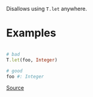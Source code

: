 
Disallows using `T.let` anywhere.

# Examples

```ruby

# bad
T.let(foo, Integer)

# good
foo #: Integer
```

[Source](http://www.rubydoc.info/gems/rubocop/RuboCop/Cop/Sorbet/ForbidTLet)